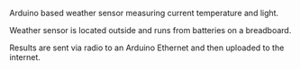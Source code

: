 Arduino based weather sensor measuring current temperature and light.

Weather sensor is located outside and runs from batteries on a breadboard.

Results are sent via radio to an Arduino Ethernet and then uploaded to
the internet.

